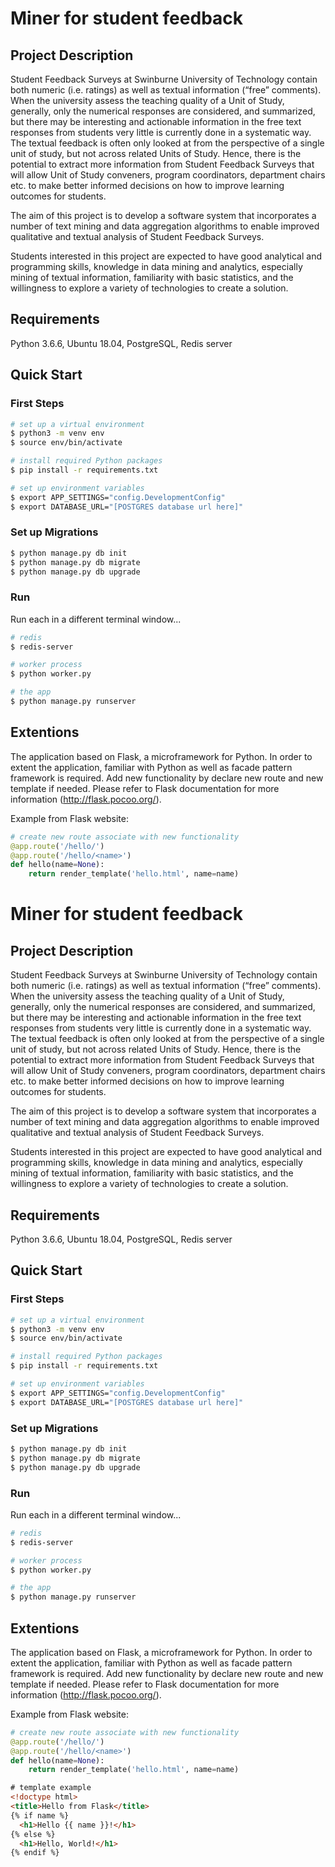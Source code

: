# Miner for student feedback

## Project Description

Student Feedback Surveys at Swinburne University of Technology contain both numeric (i.e. ratings) as well as textual information (“free” comments). When the university assess the teaching quality of a Unit of Study, generally, only the numerical responses are considered, and summarized, but there may be interesting and actionable information in the free text responses from students very little is currently done in a systematic way. The textual feedback is often only looked at from the perspective of a single unit of study, but not across related Units of Study. Hence, there is the potential to extract more information from
Student Feedback Surveys that will allow Unit of Study conveners, program coordinators, department chairs etc. to make better informed decisions on how to improve learning outcomes for students.

The aim of this project is to develop a software system that incorporates a number of text mining and data aggregation algorithms to enable improved qualitative and textual analysis of Student Feedback Surveys.

Students interested in this project are expected to have good analytical and programming skills, knowledge in data mining and analytics, especially mining of textual information, familiarity with basic statistics, and the willingness to explore a variety of technologies to create a solution.

## Requirements

Python 3.6.6,
Ubuntu 18.04,
PostgreSQL,
Redis server

## Quick Start

### First Steps

```sh
# set up a virtual environment
$ python3 -m venv env
$ source env/bin/activate

# install required Python packages
$ pip install -r requirements.txt

# set up environment variables
$ export APP_SETTINGS="config.DevelopmentConfig"
$ export DATABASE_URL="[POSTGRES database url here]"
```

### Set up Migrations

```sh
$ python manage.py db init
$ python manage.py db migrate
$ python manage.py db upgrade
```

### Run

Run each in a different terminal window...

```sh
# redis
$ redis-server

# worker process
$ python worker.py

# the app
$ python manage.py runserver
```

## Extentions

The application based on Flask, a microframework for Python. In order to extent the application, familiar with Python as well as facade pattern framework is required. Add new functionality by declare new route and new template if needed. Please refer to Flask documentation for more information (http://flask.pocoo.org/).

Example from Flask website:

```python
# create new route associate with new functionality
@app.route('/hello/')
@app.route('/hello/<name>')
def hello(name=None):
    return render_template('hello.html', name=name)
```

# Miner for student feedback

## Project Description

Student Feedback Surveys at Swinburne University of Technology contain both numeric (i.e. ratings) as well as textual information (“free” comments). When the university assess the teaching quality of a Unit of Study, generally, only the numerical responses are considered, and summarized, but there may be interesting and actionable information in the free text responses from students very little is currently done in a systematic way. The textual feedback is often only looked at from the perspective of a single unit of study, but not across related Units of Study. Hence, there is the potential to extract more information from
Student Feedback Surveys that will allow Unit of Study conveners, program coordinators, department chairs etc. to make better informed decisions on how to improve learning outcomes for students.

The aim of this project is to develop a software system that incorporates a number of text mining and data aggregation algorithms to enable improved qualitative and textual analysis of Student Feedback Surveys.

Students interested in this project are expected to have good analytical and programming skills, knowledge in data mining and analytics, especially mining of textual information, familiarity with basic statistics, and the willingness to explore a variety of technologies to create a solution.

## Requirements

Python 3.6.6,
Ubuntu 18.04,
PostgreSQL,
Redis server

## Quick Start

### First Steps

```sh
# set up a virtual environment
$ python3 -m venv env
$ source env/bin/activate

# install required Python packages
$ pip install -r requirements.txt

# set up environment variables
$ export APP_SETTINGS="config.DevelopmentConfig"
$ export DATABASE_URL="[POSTGRES database url here]"
```

### Set up Migrations

```sh
$ python manage.py db init
$ python manage.py db migrate
$ python manage.py db upgrade
```

### Run

Run each in a different terminal window...

```sh
# redis
$ redis-server

# worker process
$ python worker.py

# the app
$ python manage.py runserver
```

## Extentions

The application based on Flask, a microframework for Python. In order to extent the application, familiar with Python as well as facade pattern framework is required. Add new functionality by declare new route and new template if needed. Please refer to Flask documentation for more information (http://flask.pocoo.org/).

Example from Flask website:

```python
# create new route associate with new functionality
@app.route('/hello/')
@app.route('/hello/<name>')
def hello(name=None):
    return render_template('hello.html', name=name)
```

```html
# template example
<!doctype html>
<title>Hello from Flask</title>
{% if name %}
  <h1>Hello {{ name }}!</h1>
{% else %}
  <h1>Hello, World!</h1>
{% endif %}
```

